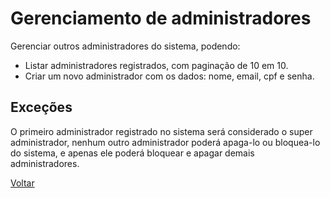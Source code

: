 # Gerenciamento de administradores

Gerenciar outros administradores do sistema, podendo:

* Listar administradores registrados, com paginação de 10 em 10.
* Criar um novo administrador com os dados: nome, email, cpf e senha.


## Exceções

O primeiro administrador registrado no sistema será considerado o super administrador, nenhum outro administrador poderá apaga-lo ou bloquea-lo do sistema, e apenas ele poderá bloquear e apagar demais administradores.

[Voltar](../README.md)